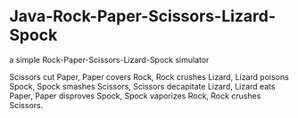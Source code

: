 # Java-Rock-Paper-Scissors-Lizard-Spock

a simple Rock-Paper-Scissors-Lizard-Spock simulator

Scissors cut Paper,
Paper covers Rock,
Rock crushes Lizard,
Lizard poisons Spock,
Spock smashes Scissors,
Scissors decapitate Lizard,
Lizard eats Paper,
Paper disproves Spock,
Spock vaporizes Rock,
Rock crushes Scissors.

